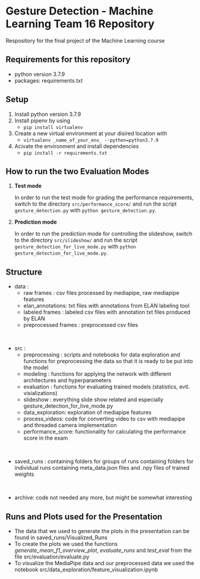 # Gesture Detection - Machine Learning Team 16 Repository

Respository for the final project of the Machine Learning course

## Requirements for this repository
- python version 3.7.9 
- packages: requirements.txt

## Setup 
1. Install python version 3.7.9
2. Install pipenv by using 
     - `pip install virtualenv`
3. Create a new virtual environment at your disired location with 
    - `virtualenv _name_of_your_env_ --python=python3.7.9` 
4. Acivate the environment and install dependencies
   -  `pip install -r requirements.txt`

## How to run the two Evaluation Modes
1. **Test mode**

    In order to run the test mode for grading the performance requirements, switch to the directory `src/performance_score/` and run the script `gesture_detection.py` with 
    `python gesture_detection.py`.

2. **Prediction mode**

    In order to run the prediction mode for controlling the slideshow, switch to the directory `src/slideshow/` and run the script `gesture_detection_for_live_mode.py` with `python gesture_detection_for_live_mode.py`.


## Structure
- data : 
  - raw frames : csv files processed by mediapipe, raw mediapipe features
  - elan_annotations: txt files with annotations from ELAN labeling tool
  - labeled frames : labeled csv files with annotation txt files produced by ELAN
  - preprocessed frames : preprocessed csv files

  
&nbsp;

- src :
  - preprocessing : scripts and notebooks for data exploration and functions for preprocessing the data so that it is ready to be put into the model
  - modeling : functions for applying the network with different architectures and hyperparameters
  - evaluation : functions for evaluating trained models (statistics, evtl. visializations)
  - slideshow : everything slide show related and especially gesture_detection_for_live_mode.py
  - data_exploration: exploration of mediapipe features
  - process_videos: code for converting video to csv with mediapipe and threaded camera implementation
  - performance_score: functionality for calculating the performance score in the exam
  
&nbsp;

- saved_runs : containing folders for groups of runs containing folders for individual runs containing meta_data.json files and .npy files of trained weights
  
&nbsp;

- archive: code not needed any more, but might be somewhat interesting  


## Runs and Plots used for the Presentation

- The data that we used to generate the plots in the presentation can be found in saved_runs/Visualized_Runs
- To create the plots we used the functions *generate_mean_f1_overview_plot*, *evaluate_runs* and *test_eval* from the file src/evaluation/evaluate.py 
- To visualize the MediaPipe data and our preprocessed data we used the notebook src/data_exploration/feature_visualization.ipynb 
